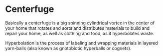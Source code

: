 # Centerfuge

Basically a centerfuge is a big spinning cylindrical vortex in the center of your home that rotates and sorts and distributes materials to build and repair your home, as well as clothing and food, as it hyperbolates waste.

Hyperbolation is the process of labeling and wrapping materials in layered yarn-balls (also known as gnotobiotic hyperballs or cognets). 
